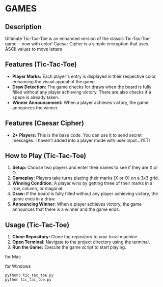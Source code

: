# GAMES

## Description
Ultimate Tic-Tac-Toe is an enhanced version of the classic Tic-Tac-Toe game-- now with color!
Caesar Cipher is a simple encryption that uses ASCII values to move letters

## Features (Tic-Tac-Toe)
- **Player Marks:** Each player's entry is displayed in their respective color, enhancing the visual appeal of the game.
- **Draw Detection:** The game checks for draws when the board is fully filled without any player achieving victory. There are also checks if a space is already taken. 
- **Winner Announcement:** When a player achieves victory, the game announces the winner.

## Features (Caesar Cipher)
- **2+ Players:** This is the base code. You can use it to send secret messages. I haven't added into a player mode with user input...YET!


## How to Play (Tic-Tac-Toe)
1. **Setup:** Choose two players and enter their names to see if they are X or O.
2. **Gameplay:** Players take turns placing their marks (X or O) on a 3x3 grid.
3. **Winning Condition:** A player wins by getting three of their marks in a row, column, or diagonal.
4. **Draw:** If the board is fully filled without any player achieving victory, the game ends in a draw.
5. **Announcing Winner:** When a player achieves victory, the game announces that there is a winner and the game ends.

## Usage (Tic-Tac-Toe)
1. **Clone Repository:** Clone the repository to your local machine.
2. **Open Terminal:** Navigate to the project directory using the terminal.
3. **Run the Game:** Execute the game script to start playing.

for Mac

for Windows
```
python3 tic_tac_toe.py
python tic_tac_toe.py
```

